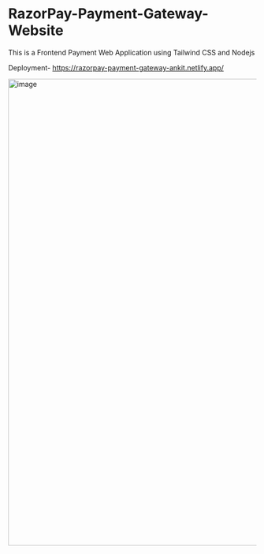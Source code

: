 # RazorPay-Payment-Gateway-Website
This is a Frontend Payment Web Application using Tailwind CSS and Nodejs

Deployment-
https://razorpay-payment-gateway-ankit.netlify.app/

<img width="945" alt="image" src="https://github.com/ankitanshumanmohapatra/RazorPay-Payment-Gateway-Website/assets/122162103/442fc38f-85fc-4846-98da-f0c23facbf06">

